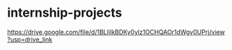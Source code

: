 # internship-projects
https://drive.google.com/file/d/1BLIjIkBDKy0ylz1OCHQAOr1dWgy0UPrj/view?usp=drive_link

